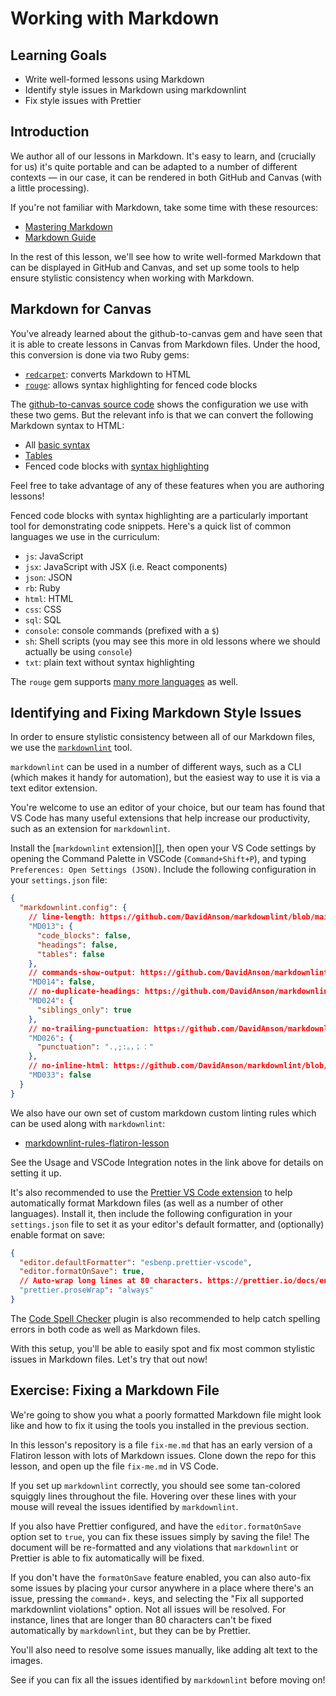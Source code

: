# Working with Markdown

## Learning Goals

- Write well-formed lessons using Markdown
- Identify style issues in Markdown using markdownlint
- Fix style issues with Prettier

## Introduction

We author all of our lessons in Markdown. It's easy to learn, and (crucially for
us) it's quite portable and can be adapted to a number of different contexts
— in our case, it can be rendered in both GitHub and Canvas (with a little
processing).

If you're not familiar with Markdown, take some time with these resources:

- [Mastering Markdown](https://masteringmarkdown.com/)
- [Markdown Guide](https://www.markdownguide.org/getting-started/)

In the rest of this lesson, we'll see how to write well-formed Markdown that can
be displayed in GitHub and Canvas, and set up some tools to help ensure
stylistic consistency when working with Markdown.

## Markdown for Canvas

You've already learned about the github-to-canvas gem and have seen that it is
able to create lessons in Canvas from Markdown files. Under the hood, this
conversion is done via two Ruby gems:

- [`redcarpet`](https://github.com/vmg/redcarpet): converts Markdown to HTML
- [`rouge`](https://github.com/rouge-ruby/rouge): allows syntax highlighting for
  fenced code blocks

The [github-to-canvas source code][conversion code] shows the configuration we
use with these two gems. But the relevant info is that we can convert the
following Markdown syntax to HTML:

- All [basic syntax][basic syntax]
- [Tables][tables]
- Fenced code blocks with [syntax highlighting][syntax highlighting]

Feel free to take advantage of any of these features when you are authoring
lessons!

Fenced code blocks with syntax highlighting are a particularly important tool
for demonstrating code snippets. Here's a quick list of common languages we use
in the curriculum:

- `js`: JavaScript
- `jsx`: JavaScript with JSX (i.e. React components)
- `json`: JSON
- `rb`: Ruby
- `html`: HTML
- `css`: CSS
- `sql`: SQL
- `console`: console commands (prefixed with a `$`)
- `sh`: Shell scripts (you may see this more in old lessons where we should
  actually be using `console`)
- `txt`: plain text without syntax highlighting

The `rouge` gem supports [many more languages][languages] as well.

## Identifying and Fixing Markdown Style Issues

In order to ensure stylistic consistency between all of our Markdown files, we
use the [`markdownlint`][markdownlint] tool.

`markdownlint` can be used in a number of different ways, such as a CLI (which
makes it handy for automation), but the easiest way to use it is via a text
editor extension.

You're welcome to use an editor of your choice, but our team has found that VS
Code has many useful extensions that help increase our productivity, such as an
extension for `markdownlint`.

Install the [`markdownlint` extension][], then open your VS Code settings by
opening the Command Palette in VSCode (`Command+Shift+P`), and typing
`Preferences: Open Settings (JSON)`. Include the following configuration in your
`settings.json` file:

```json
{
  "markdownlint.config": {
    // line-length: https://github.com/DavidAnson/markdownlint/blob/main/doc/Rules.md#md013
    "MD013": {
      "code_blocks": false,
      "headings": false,
      "tables": false
    },
    // commands-show-output: https://github.com/DavidAnson/markdownlint/blob/main/doc/Rules.md#md014
    "MD014": false,
    // no-duplicate-headings: https://github.com/DavidAnson/markdownlint/blob/main/doc/Rules.md#md024
    "MD024": {
      "siblings_only": true
    },
    // no-trailing-punctuation: https://github.com/DavidAnson/markdownlint/blob/main/doc/Rules.md#md026
    "MD026": {
      "punctuation": ".,;:。，；："
    },
    // no-inline-html: https://github.com/DavidAnson/markdownlint/blob/main/doc/Rules.md#md026
    "MD033": false
  }
}
```

We also have our own set of custom markdown custom linting rules which can be
used along with `markdownlint`:

- [markdownlint-rules-flatiron-lesson][]

See the Usage and VSCode Integration notes in the link above for details on
setting it up.

It's also recommended to use the [Prettier VS Code extension][prettier] to help
automatically format Markdown files (as well as a number of other languages).
Install it, then include the following configuration in your `settings.json`
file to set it as your editor's default formatter, and (optionally) enable
format on save:

```json
{
  "editor.defaultFormatter": "esbenp.prettier-vscode",
  "editor.formatOnSave": true,
  // Auto-wrap long lines at 80 characters. https://prettier.io/docs/en/options.html#prose-wrap
  "prettier.proseWrap": "always"
}
```

The [Code Spell Checker][code spell checker] plugin is also recommended to help
catch spelling errors in both code as well as Markdown files.

With this setup, you'll be able to easily spot and fix most common stylistic
issues in Markdown files. Let's try that out now!

## Exercise: Fixing a Markdown File

We're going to show you what a poorly formatted Markdown file might look like
and how to fix it using the tools you installed in the previous section.

In this lesson's repository is a file `fix-me.md` that has an early version of a
Flatiron lesson with lots of Markdown issues. Clone down the repo for this
lesson, and open up the file `fix-me.md` in VS Code.

If you set up `markdownlint` correctly, you should see some tan-colored squiggly
lines throughout the file. Hovering over these lines with your mouse will reveal
the issues identified by `markdownlint`.

<!-- TODO: add images -->

If you also have Prettier configured, and have the `editor.formatOnSave` option
set to `true`, you can fix these issues simply by saving the file! The document
will be re-formatted and any violations that `markdownlint` or Prettier is able
to fix automatically will be fixed.

If you don't have the `formatOnSave` feature enabled, you can also auto-fix some
issues by placing your cursor anywhere in a place where there's an issue,
pressing the `command+.` keys, and selecting the "Fix all supported markdownlint
violations" option. Not all issues will be resolved. For instance, lines that
are longer than 80 characters can't be fixed automatically by `markdownlint`,
but they can be by Prettier.

You'll also need to resolve some issues manually, like adding alt text to the
images.

See if you can fix all the issues identified by `markdownlint` before moving on!

[conversion code]:
  https://github.com/learn-co-curriculum/github-to-canvas/blob/master/lib/github-to-canvas/repository_converter.rb#L30-L41
[basic syntax]: https://www.markdownguide.org/basic-syntax/
[tables]: https://www.markdownguide.org/extended-syntax/#tables
[syntax highlighting]:
  https://www.markdownguide.org/extended-syntax/#syntax-highlighting
[languages]: https://github.com/rouge-ruby/rouge/blob/master/docs/Languages.md
[markdownlint]: https://github.com/DavidAnson/markdownlint
[markdownlint extension]:
  https://marketplace.visualstudio.com/items?itemName=DavidAnson.vscode-markdownlint
[markdownlint-rules-flatiron-lesson]:
  https://github.com/learn-co-curriculum/markdownlint-rules-flatiron-lesson
[prettier]:
  https://marketplace.visualstudio.com/items?itemName=esbenp.prettier-vscode
[code spell checker]:
  https://marketplace.visualstudio.com/items?itemName=streetsidesoftware.code-spell-checker
